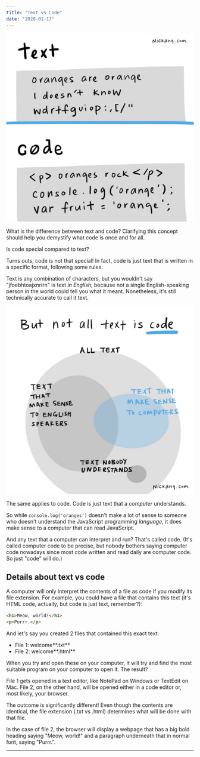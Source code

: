 ```yaml
---
title: "Text vs Code"
date: "2020-01-17"
---
```


![text and code look very different, but code is just a subset of text](images/text-vs-code-nickang-blog-1024x1024.jpg)

What is the difference between text and code? Clarifying this concept should help you demystify what code is once and for all.

Is code special compared to text?

Turns outs, code is not that special! In fact, code is just text that is written in a specific format, following some rules.

Text is any combination of characters, but you wouldn't say "jfoebhtoajxnrirn" is text _in English_, because not a single English-speaking person in the world could tell you what it meant. Nonetheless, it's still technically accurate to call it text.

![this is a venn diagram illustrating the difference between groups of texts - text that English-speakers understand, text that computers understand (that's code), and text that nobody in the world understands](images/not-all-text-is-code-nickang-blog-1024x1024.jpg)

The same applies to code. Code is just text that a _computer_ understands.

So while `console.log('oranges')` doesn't make a lot of sense to someone who doesn't understand the JavaScript programming _language_, it does make sense to a computer that can read JavaScript.

And any text that a computer can interpret and run? That's called code. (It's called computer code to be precise, but nobody bothers saying computer code nowadays since most code written and read daily are computer code. So just "code" will do.)

## Details about text vs code

A computer will only interpret the contents of a file as code if you modify its file extension. For example, you could have a file that contains this text (it's HTML code, actually, but code is just text, remember?):

```html
<h1>Meow, world!</h1>
<p>Purrr.</p>
```

And let's say you created 2 files that contained this exact text:

- File 1: welcome**.txt**
- File 2: welcome**.html**

When you try and open these on your computer, it will try and find the most suitable program on your computer to open it. The result?

File 1 gets opened in a text editor, like NotePad on Windows or TextEdit on Mac. File 2, on the other hand, will be opened either in a code editor or, most likely, your browser.

The outcome is significantly different! Even though the contents are identical, the file extension (.txt vs .html) determines what will be done with that file.

In the case of file 2, the browser will display a webpage that has a big bold heading saying "Meow, world!" and a paragraph underneath that in normal font, saying "Purrr.".

* * *
